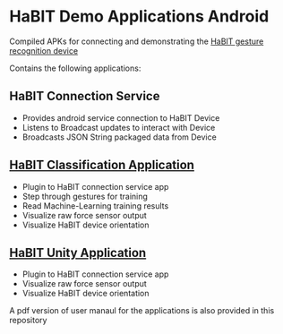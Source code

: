 # HaBIT Demo Applications Android

Compiled APKs for connecting and demonstrating the [HaBIT gesture recognition device](http://www.biointeractivetech.com/habit/)

Contains the following applications:

## HaBIT Connection Service
- Provides android service connection to HaBIT Device
- Listens to Broadcast updates to interact with Device
- Broadcasts JSON String packaged data from Device

## [HaBIT Classification Application](https://github.com/BioInteractiveTechnologies/HABIT-Demo-Classification-App-Android)
- Plugin to HaBIT connection service app
- Step through gestures for training
- Read Machine-Learning training results
- Visualize raw force sensor output
- Visualize HaBIT device orientation

## [HaBIT Unity Application](https://github.com/BioInteractiveTechnologies/HaBIT-Demo-Unity-Application-Android)
- Plugin to HaBIT connection service app
- Visualize raw force sensor output
- Visualize HaBIT device orientation

A pdf version of user manaul for the applications is also provided in this repository
